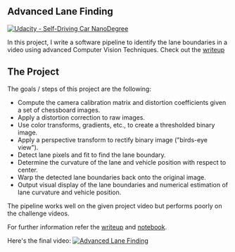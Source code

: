 ## Advanced Lane Finding
[![Udacity - Self-Driving Car NanoDegree](https://s3.amazonaws.com/udacity-sdc/github/shield-carnd.svg)](http://www.udacity.com/drive)


In this project, I write a software pipeline to identify the lane boundaries in a video using advanced Computer Vision Techniques.  Check out the [writeup](https://github.com/var7/CarND-Advanced-Lane-Lines/blob/master/writeup.md) 

The Project
---

The goals / steps of this project are the following:

* Compute the camera calibration matrix and distortion coefficients given a set of chessboard images.
* Apply a distortion correction to raw images.
* Use color transforms, gradients, etc., to create a thresholded binary image.
* Apply a perspective transform to rectify binary image ("birds-eye view").
* Detect lane pixels and fit to find the lane boundary.
* Determine the curvature of the lane and vehicle position with respect to center.
* Warp the detected lane boundaries back onto the original image.
* Output visual display of the lane boundaries and numerical estimation of lane curvature and vehicle position.

The pipeline works well on the given project video but performs poorly on the challenge videos. 

For further information refer the [writeup](https://github.com/var7/CarND-Advanced-Lane-Lines/blob/master/writeup.md) and [notebook](https://github.com/var7/CarND-Advanced-Lane-Lines/blob/master/detect_line.ipynb). 

Here's the final video:
[![Advanced Lane Finding](https://img.youtube.com/vi/qa55edKIEco/0.jpg)](https://www.youtube.com/watch?v=qa55edKIEco)

